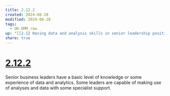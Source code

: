```yaml
---
title: 2.12.2
created: 2024-08-28
modified: 2024-08-28
tags:
  - UK-DMM_row
up: "[[2.12 Having data and analysis skills in senior leadership positions]]"
share: true
---
```

# [2.12.2](2.12.2.md)

Senior business leaders have a basic level of knowledge or some experience of data and analytics. Some leaders are capable of making use of analyses and data with some specialist support.

